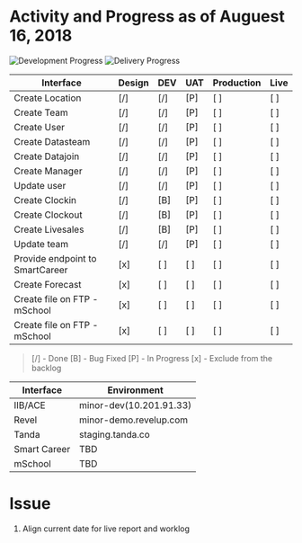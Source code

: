 # Activity and Progress as of Auguest 16, 2018

![Development Progress](http://progressed.io/bar/85?title=development "Development Progress")
![Delivery Progress](http://progressed.io/bar/20?title=delivery "Delivery Progress")

| Interface | Design | DEV | UAT | Production | Live |
| --------- | ------ | --- | --- | ---------- | ---- |
| Create Location        | [/] | [/] | [P] | [ ] | [ ] |
| Create Team            | [/] | [/] | [P] | [ ] | [ ] |
| Create User            | [/] | [/] | [P] | [ ] | [ ] |
| Create Datasteam       | [/] | [/] | [P] | [ ] | [ ] |
| Create Datajoin        | [/] | [/] | [P] | [ ] | [ ] |
| Create Manager         | [/] | [/] | [P] | [ ] | [ ] |
| Update user            | [/] | [/] | [P] | [ ] | [ ] |
| Create Clockin                | [/] | [B] | [P] | [ ] | [ ] |
| Create Clockout               | [/] | [B] | [P] | [ ] | [ ] |
| Create Livesales              | [/] | [B] | [P] | [ ] | [ ] |
| Update team                   | [/] | [/] | [P] | [ ] | [ ] |
| Provide endpoint to SmartCareer | [x] | [ ] | [ ] | [ ] | [ ] |
| Create Forecast                 | [x] | [ ] | [ ] | [ ] | [ ] |
| Create file on FTP - mSchool    | [x] | [ ] | [ ] | [ ] | [ ] |
| Create file on FTP - mSchool    | [x] | [ ] | [ ] | [ ] | [ ] |

> [/] - Done
> [B] - Bug Fixed
> [P] - In Progress
> [x] - Exclude from the backlog

| Interface    | Environment                |
| -----------  | -------------------------- |
| IIB/ACE      | minor-dev(10.201.91.33)     |
| Revel        | minor-demo.revelup.com     |
| Tanda        | staging.tanda.co          |
| Smart Career | TBD |
| mSchool      | TBD |


# Issue
1. Align current date for live report and worklog
